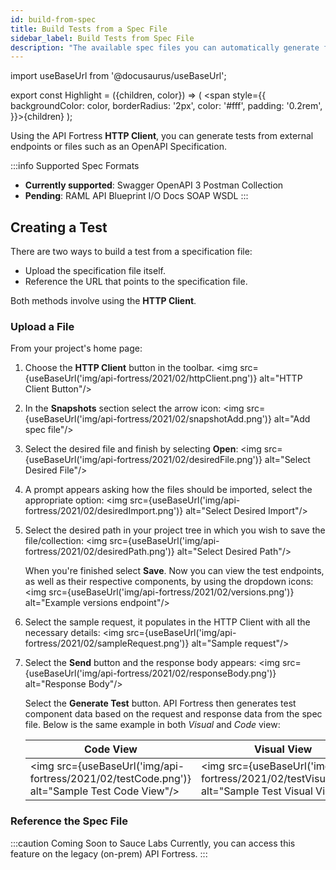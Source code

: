 ```yaml
---
id: build-from-spec
title: Build Tests from a Spec File
sidebar_label: Build Tests from Spec File
description: "The available spec files you can automatically generate from are: Swagger, RAML, OpenAPI 3, API Blueprint, I/O Docs, SOAP WSDL, and Postman Collection."
---
```


import useBaseUrl from '@docusaurus/useBaseUrl';

export const Highlight = ({children, color}) => ( <span style={{
      backgroundColor: color,
      borderRadius: '2px',
      color: '#fff',
      padding: '0.2rem',
    }}>{children}</span> );


Using the API Fortress **HTTP Client**, you can generate tests from external endpoints or files such as an OpenAPI Specification.

:::info Supported Spec Formats
* **Currently supported**: <Highlight color="#37b732">Swagger</Highlight> <Highlight  color="#4e5b2e">OpenAPI 3</Highlight> <Highlight color="#ff6c37">Postman Collection</Highlight>
* **Pending**: <Highlight color="#29d3fe">RAML</Highlight> <Highlight color="#9073d2">API Blueprint</Highlight> <Highlight color="#c3090c">I/O Docs</Highlight> <Highlight color="#025b9c">SOAP</Highlight> <Highlight color="#025b9c">WSDL</Highlight>
:::

## Creating a Test

There are two ways to build a test from a specification file:

* Upload the specification file itself.
* Reference the URL that points to the specification file.

Both methods involve using the **HTTP Client**.

### Upload a File

From your project's home page:

1. Choose the __HTTP Client__ button in the toolbar.
   <img src={useBaseUrl('img/api-fortress/2021/02/httpClient.png')} alt="HTTP Client Button"/>

1. In the **Snapshots** section select the arrow icon:
   <img src={useBaseUrl('img/api-fortress/2021/02/snapshotAdd.png')} alt="Add spec file"/>

1. Select the desired file and finish by selecting __Open__:
   <img src={useBaseUrl('img/api-fortress/2021/02/desiredFile.png')} alt="Select Desired File"/>

1. A prompt appears asking how the files should be imported, select the appropriate option:
   <img src={useBaseUrl('img/api-fortress/2021/02/desiredImport.png')} alt="Select Desired Import"/>

1. Select the desired path in your project tree in which you wish to save the file/collection:
   <img src={useBaseUrl('img/api-fortress/2021/02/desiredPath.png')} alt="Select Desired Path"/>

   When you're finished select **Save**. Now you can view the test endpoints, as well as their respective components, by using the dropdown icons:
   <img src={useBaseUrl('img/api-fortress/2021/02/versions.png')} alt="Example versions endpoint"/>

1. Select the sample request, it populates in the HTTP Client with all the necessary details:
   <img src={useBaseUrl('img/api-fortress/2021/02/sampleRequest.png')} alt="Sample request"/>

1. Select the **Send** button and the response body appears:
   <img src={useBaseUrl('img/api-fortress/2021/02/responseBody.png')} alt="Response Body"/>

   Select the **Generate Test** button. API Fortress then generates test component data based on the request and response data from the spec file. Below is the same example in both _Visual_ and _Code_ view:

   | Code View                                                                                    | Visual View                                                                                       |
   |----------------------------------------------------------------------------------------------|---------------------------------------------------------------------------------------------------|
   | <img src={useBaseUrl('img/api-fortress/2021/02/testCode.png')} alt="Sample Test Code View"/> | <img src={useBaseUrl('img/api-fortress/2021/02/testVisual.png')} alt="Sample Test Visual View"/>  |

### Reference the Spec File

:::caution Coming Soon to Sauce Labs
Currently, you can access this feature on the legacy (on-prem) API Fortress.
:::

